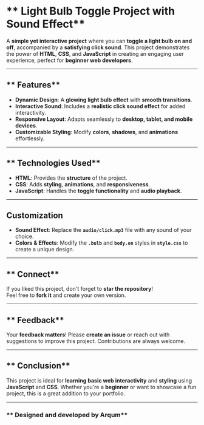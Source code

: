 # ** Light Bulb Toggle Project with Sound Effect**

A **simple yet interactive project** where you can **toggle a light bulb on and off**, accompanied by a **satisfying click sound**. This project demonstrates the power of **HTML**, **CSS**, and **JavaScript** in creating an engaging user experience, perfect for **beginner web developers**.

---

## ** Features**

- **Dynamic Design**: A **glowing light bulb effect** with **smooth transitions**.
- **Interactive Sound**: Includes a **realistic click sound effect** for added interactivity.
- **Responsive Layout**: Adapts seamlessly to **desktop, tablet, and mobile devices**.
- **Customizable Styling**: Modify **colors**, **shadows**, and **animations** effortlessly.

---

## ** Technologies Used**

- **HTML**: Provides the **structure** of the project.
- **CSS**: Adds **styling**, **animations**, and **responsiveness**.
- **JavaScript**: Handles the **toggle functionality** and **audio playback**.

---

## **Customization**

- **Sound Effect**: Replace the **`audio/click.mp3`** file with any sound of your choice.
- **Colors & Effects**: Modify the **`.bulb`** and **`body.on`** styles in **`style.css`** to create a unique design.

---

## ** Connect**

If you liked this project, don't forget to **star the repository**!  
Feel free to **fork it** and create your own version.

---

## ** Feedback**

Your **feedback matters**! Please **create an issue** or reach out with suggestions to improve this project. Contributions are always welcome.

---

## ** Conclusion**

This project is ideal for **learning basic web interactivity** and **styling** using **JavaScript** and **CSS**. Whether you're a **beginner** or want to showcase a fun project, this is a great addition to your portfolio.

---

### ** Designed and developed by Arqum**

